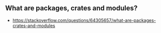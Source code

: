 ## What are packages, crates and modules?

* https://stackoverflow.com/questions/64305657/what-are-packages-crates-and-modules
